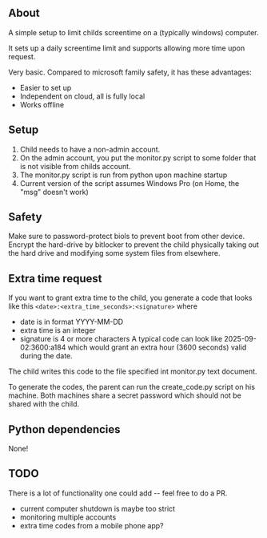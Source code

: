## About

A simple setup to limit childs screentime on a (typically windows) computer.

It sets up a daily screentime limit and supports allowing more time upon request.

Very basic. Compared to microsoft family safety, it has these advantages:

* Easier to set up
* Independent on cloud, all is fully local
* Works offline


## Setup

1. Child needs to have a non-admin account.
2. On the admin account, you put the monitor.py script to some folder that is not visible from childs account.
3. The monitor.py script is run from python upon machine startup
4. Current version of the script assumes Windows Pro (on Home, the "msg" doesn't work)

## Safety

Make sure to password-protect biols to prevent boot from other device.
Encrypt the hard-drive by bitlocker to prevent the child physically taking out the hard drive and modifying some system files from elsewhere.

## Extra time request

If you want to grant extra time to the child, you generate a code that looks like this `<date>:<extra_time_seconds>:<signature>` where
* date is in format YYYY-MM-DD
* extra time is an integer
* signature is 4 or more characters
A typical code can look like 2025-09-02:3600:a184 which would grant an extra hour (3600 seconds) valid during the date.

The child writes this code to the file specified int monitor.py text document.

To generate the codes, the parent can run the create_code.py script on his machine.
Both machines share a secret password which should not be shared with the child.


## Python dependencies

None!


## TODO

There is a lot of functionality one could add -- feel free to do a PR.
* current computer shutdown is maybe too strict
* monitoring multiple accounts 
* extra time codes from a mobile phone app?

